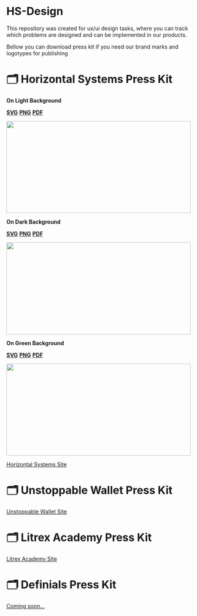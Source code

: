 # HS-Design

This repository was created for ux/ui design tasks, where you can track which problems are designed and can be implemented in our products.

Bellow you can download press kit if you need our brand marks and logotypes for publishing

# 🗂 Horizontal Systems Press Kit

**On Light Background**

**[SVG](http://horizontalsystems.io)**
**[PNG](http://horizontalsystems.io)**
**[PDF](http://horizontalsystems.io)**

<img src=https://github.com/horizontalsystems/HS-Design/blob/master/images/HS-Logo-on-light.png width="480" height="240" /></a>

**On Dark Background**

**[SVG](http://horizontalsystems.io)**
**[PNG](http://horizontalsystems.io)**
**[PDF](http://horizontalsystems.io)**

<img src=https://github.com/horizontalsystems/HS-Design/blob/master/images/HS-Logo-on-dark.png width="480" height="240" /></a>

**On Green Background**

**[SVG](http://horizontalsystems.io)**
**[PNG](http://horizontalsystems.io)**
**[PDF](http://horizontalsystems.io)**

<img src=https://github.com/horizontalsystems/HS-Design/blob/master/images/HS-Logo-on-green.png width="480" height="240" /></a>


[Horizontal Systems Site](http://horizontalsystems.io)


# 🗂 Unstoppable Wallet Press Kit


[Unstoppable Wallet Site](http://unstoppable.money)
  
# 🗂 Litrex Academy Press Kit

[Litrex Academy Site](http://litrex.academy)


# 🗂 Definials Press Kit

[Coming soon...](http://soon)
  
